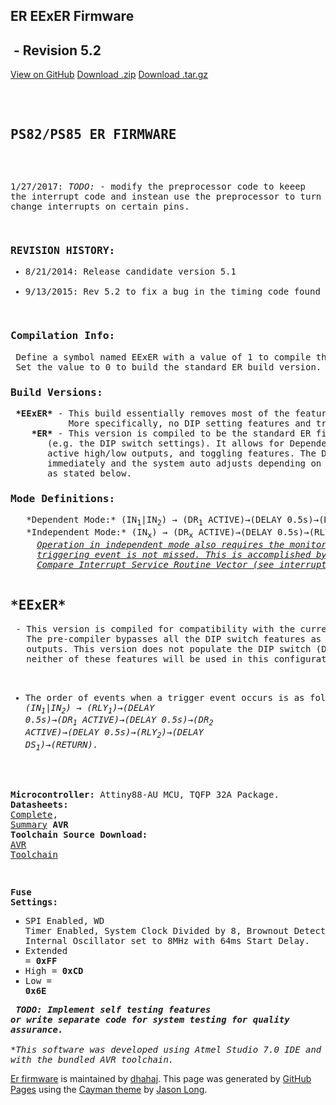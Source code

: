 <!DOCTYPE html>
<html lang="en-us">
  <head>
    <meta charset="UTF-8">
    <meta name="viewport" content="width=device-width, initial-scale=1">
    <link rel="stylesheet" type="text/css" href="stylesheets/normalize.css" media="screen">
    <link href='https://fonts.googleapis.com/css?family=Open+Sans:400,700' rel='stylesheet' type='text/css'>
    <link rel="stylesheet" type="text/css" href="stylesheets/stylesheet.css" media="screen">
    <link rel="stylesheet" type="text/css" href="stylesheets/github-light.css" media="screen">
    <title>ER EExER Firmware by dhahaj</title>
  </head>
  <body>
    <section class="page-header">
      <h1 class="project-name">ER EExER Firmware</h1>
      <h2 class="project-tagline">&nbsp;- Revision 5.2</h2>
      <a href="https://github.com/dhahaj/ER_FIRMWARE" class="btn">View on GitHub</a>
      <a href="https://github.com/dhahaj/ER_FIRMWARE/zipball/master" class="btn">Download .zip</a>
      <a href="https://github.com/dhahaj/ER_FIRMWARE/tarball/master" class="btn">Download .tar.gz</a>
    </section>
<section class="main-content">
<pre><br>
<main><h1>PS82/PS85 ER FIRMWARE</h1></main>

1/27/2017:<wbr>
 <i>TODO:</i> - modify the preprocessor code to keeep the interrupt code and instean use the preprocessor to turn off the 
         pin change interrupts on certain pins.

<h3>REVISION HISTORY:</h3><ul><li>8/21/2014: Release candidate version 5.1</li>
<li>9/13/2015: Rev 5.2 to fix a bug in the timing code found from DVPR1 testing</ul>
<h3>Compilation Info:</h3> Define a symbol named EExER with a value of 1 to compile the code for the EExER build version.
 Set the value to 0 to build the standard ER build version.
<h3>Build Versions:</h3> <b>*EExER*</b> - This build essentially removes most of the features found in the ER code as it is not required.
           More specifically, no DIP setting features and trigger Relay1 before triggering the rest of the outputs.
    <b>*ER*</b> - This version is compiled to be the standard ER firmware with the ability to use the entire feature set 
	   (e.g. the DIP switch settings). It allows for Dependent/Independent operation on dual doors, 
	   active high/low outputs, and toggling features. The DIP switches are interrupt driven so changes are implemented
	   immediately and the system auto adjusts depending on its current state. The order of events upon a trigger event is 
	   as stated below. 
<h3>Mode Definitions:</h3>   *Dependent Mode:* (IN<sub>1</sub>|IN<sub>2</sub>) &rarr; (DR<sub>1</sub> ACTIVE)&rarr;(DELAY 0.5s)&rarr;(DR<sub>2</sub> ACTIVE)&rarr;(DELAY 0.5s)&rarr;(RLY<sub>1</sub> & RLY<sub>2</sub>)&rarr;(DELAY DS<sub>1</sub>)&rarr;(RETURN)
   *Independent Mode:* (IN<sub>x</sub>) &rarr; (DR<sub>x</sub> ACTIVE)&rarr;(DELAY 0.5s)&rarr;(RLY<sub>x</sub>)&rarr;(DELAY DS<sub>n</sub>)&rarr;(RETURN)
     <em><u>Operation in independent mode also requires the monitoring of the opposing door input during the delay time so that a</u>
     <u>triggering event is not missed. This is accomplished by controlling the timing and outputs outputs within the Timer1</u>
     <u>Compare Interrupt Service Routine Vector (see interrupts.c).</em></u>

<h2>*EExER*</h2> - This version is compiled for compatibility with the current delayed egress used in the 85-800.
   The pre-compiler bypasses all the DIP switch features as the delayed egress board controls the 
   outputs. This version does not populate the DIP switch (DIP1) or Door 2 rotary encoder (DS2) as 
   neither of these features will be used in this configuration.
   
 - The order of events when a trigger event occurs is as follows:
    <em>(IN<sub>1</sub>|IN<sub>2</sub>) &rarr; (RLY<sub>1</sub>)&rarr;(DELAY 0.5s)&rarr;(DR<sub>1</sub> ACTIVE)&rarr;(DELAY 0.5s)&rarr;(DR<sub>2</sub> ACTIVE)&rarr;(DELAY 0.5s)&rarr;(RLY<sub>2</sub>)&rarr;(DELAY DS<sub>1</sub>)&rarr;(RETURN).</em>
	
<b>Microcontroller:</b> Attiny88-AU MCU, TQFP 32A Package.
<strong>Datasheets:</strong> <a href="http://www.atmel.com/Images/doc8008.pdf">Complete</a>, <a href="http://www.atmel.com/Images/8008S.pdf">Summary</a>
<strong>AVR Toolchain Source Download:</strong> <a href="http://distribute.atmel.no/tools/opensource/Atmel-AVR-Toolchain-3.4.2/">AVR Toolchain</a>

<strong>Fuse Settings:</strong><ol style="list-style-type:square"><li>SPI Enabled, WD Timer Enabled, System Clock Divided by 8, Brownout Detection @ 2.7V, Internal Oscillator set to 8MHz with 64ms Start Delay.</li><li>Extended =<b> 0xFF</b></li><li>High     = <b>0xCD</b></li><li>Low      = <b>0x6E</b></li></ol>
<i>**TODO: Implement self testing features or write separate code for system testing for quality assurance.**  
*This software was developed using Atmel Studio 7.0 IDE and compiled with the bundled AVR toolchain.</i>
</pre>

<footer class="site-footer">
<span class="site-footer-owner"><a href="https://github.com/dhahaj/ER_FIRMWARE">Er firmware</a> is maintained by <a href="https://github.com/dhahaj">dhahaj</a>.</span>
<span class="site-footer-credits">This page was generated by <a href="https://pages.github.com">GitHub Pages</a> using the <a href="https://github.com/jasonlong/cayman-theme">Cayman theme</a> by <a href="https://twitter.com/jasonlong">Jason Long</a>.</span>
</footer>

</section>

</body>
</html>
